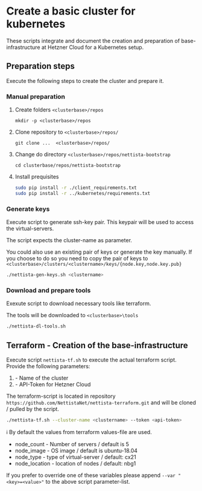 # Create a basic cluster for kubernetes
These scripts integrate and document the creation and preparation of base-infrastructure at Hetzner Cloud for a Kubernetes setup.

## Preparation steps

Execute the following steps to create the cluster and prepare it.

### Manual preparation 
1. Create folders `<clusterbase>/repos`
   
   `mkdir -p <clusterbase>/repos`
2. Clone repository to `<clusterbase>/repos/`

   `git clone ...  <clusterbase>/repos/`
3. Change do directory `<clusterbase>/repos/nettista-bootstrap`
   
   `cd clusterbase/repos/nettista-bootstrap`
4. Install prequisites 
    ```bash
    sudo pip install -r ./client_requirements.txt
    sudo pip install -r ../kubernetes/requirements.txt
    ```

### Generate keys
Execute script to generate ssh-key pair. This keypair will be used to access the virtual-servers. 

The script expects the cluster-name as parameter. 

You could also use an existing pair of keys or generate the key manually. If you choose to do so you need to copy the pair of keys to `<clusterbase>/clusters/<clustername>/keys/{node.key,node.key.pub}`

```bash
./nettista-gen-keys.sh <clustername>
```

### Download and prepare tools
Exexute script to download necessary tools like terraform. 

The tools will be downloaded to `<clusterbase>\tools`

```bash
./nettista-dl-tools.sh
```

## Terraform - Creation of the base-infrastructure
Execute script `nettista-tf.sh` to execute the actual terraform script. Provide the following parameters:

1. <clustername> - Name of the cluster 
2. <api-token> - API-Token for Hetzner Cloud

The terraform-script is located in repository `https://github.com/NettistaNet/nettista-terraform.git` and will be cloned / pulled by the script. 

```bash
./nettista-tf.sh --cluster-name <clustername> --token <api-token>
```

:information_source: By default the values from terraform values-file are used.

* node_count - Number of servers / default is 5
* node_image - OS image / default is ubuntu-18.04
* node_type - type of virtual-server / default: cx21
* node_location - location of nodes / default: nbg1

If you prefer to override one of these variables please append `--var "<key>=<value>"` to the above script parameter-list.
